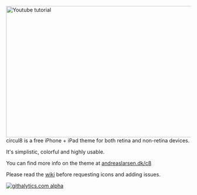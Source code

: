 <a href="http://www.youtube.com/embed/wPK9hqkOXU0?rel=0&vq=large&color=red&autoplay=1&wmode=transparent&theme=light&showinfo=0" target="_blank">
<img src="http://i48.tinypic.com/2s9p2bq.jpg" alt="Youtube tutorial" width="640" height="360" align="right" border="0" /></a>


circul8 is a free iPhone + iPad theme for both retina and non-retina devices.

It's simplistic, colorful and highly usable.

You can find more info on the theme at [andreaslarsen.dk/c8](http://andreaslarsen.dk/c8)

Please read the [wiki](https://github.com/andreaslarsen/circul8/wiki) before requesting icons and adding issues.

[![githalytics.com alpha](https://cruel-carlota.pagodabox.com/cd0fbf4dfa98bbe80c9727fd8432277f "githalytics.com")](http://githalytics.com/andreaslarsen/circul8)
